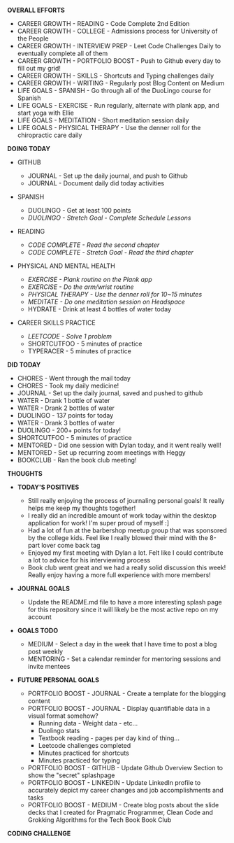 **OVERALL EFFORTS**

- CAREER GROWTH - READING - Code Complete 2nd Edition
- CAREER GROWTH - COLLEGE - Admissions process for University of the People
- CAREER GROWTH - INTERVIEW PREP - Leet Code Challenges Daily to eventually complete all of them
- CAREER GROWTH - PORTFOLIO BOOST - Push to Github every day to fill out my grid!
- CAREER GROWTH - SKILLS - Shortcuts and Typing challenges daily
- CAREER GROWTH - WRITING - Regularly post Blog Content on Medium
- LIFE GOALS - SPANISH - Go through all of the DuoLingo course for Spanish
- LIFE GOALS - EXERCISE - Run regularly, alternate with plank app, and start yoga with Ellie
- LIFE GOALS - MEDITATION - Short meditation session daily
- LIFE GOALS - PHYSICAL THERAPY - Use the denner roll for the chiropractic care daily

**DOING TODAY**

- GITHUB

  - JOURNAL - Set up the daily journal, and push to Github
  - JOURNAL - Document daily did today activities

- SPANISH

  - DUOLINGO - Get at least 100 points
  - _DUOLINGO - Stretch Goal - Complete Schedule Lessons_

- READING

  - _CODE COMPLETE - Read the second chapter_
  - _CODE COMPLETE - Stretch Goal - Read the third chapter_

- PHYSICAL AND MENTAL HEALTH

  - _EXERCISE - Plank routine on the Plank app_
  - _EXERCISE - Do the arm/wrist routine_
  - _PHYSICAL THERAPY - Use the denner roll for 10~15 minutes_
  - _MEDITATE - Do one meditation session on Headspace_
  - HYDRATE - Drink at least 4 bottles of water today

- CAREER SKILLS PRACTICE

  - _LEETCODE - Solve 1 problem_
  - SHORTCUTFOO - 5 minutes of practice
  - TYPERACER - 5 minutes of practice

**DID TODAY**

- CHORES - Went through the mail today
- CHORES - Took my daily medicine!
- JOURNAL - Set up the daily journal, saved and pushed to github
- WATER - Drank 1 bottle of water
- WATER - Drank 2 bottles of water
- DUOLINGO - 137 points for today
- WATER - Drank 3 bottles of water
- DUOLINGO - 200+ points for today!
- SHORTCUTFOO - 5 minutes of practice
- MENTORED - Did one session with Dylan today, and it went really well!
- MENTORED - Set up recurring zoom meetings with Heggy
- BOOKCLUB - Ran the book club meeting!

**THOUGHTS**

- **TODAY'S POSITIVES**

  - Still really enjoying the process of journaling personal goals! It really helps me keep my thoughts together!
  - I really did an incredible amount of work today within the desktop application for work! I'm super proud of myself :]
  - Had a lot of fun at the barbershop meetup group that was sponsored by the college kids. Feel like I really blowed their mind with the 8-part lover come back tag
  - Enjoyed my first meeting with Dylan a lot. Felt like I could contribute a lot to advice for his interviewing process
  - Book club went great and we had a really solid discussion this week! Really enjoy having a more full experience with more members!

- **JOURNAL GOALS**

  - Update the README.md file to have a more interesting splash page for this repository since it will likely be the most active repo on my account

- **GOALS TODO**

  - MEDIUM - Select a day in the week that I have time to post a blog post weekly
  - MENTORING - Set a calendar reminder for mentoring sessions and invite mentees

- **FUTURE PERSONAL GOALS**
  - PORTFOLIO BOOST - JOURNAL - Create a template for the blogging content
  - PORTFOLIO BOOST - JOURNAL - Display quantifiable data in a visual format somehow?
    - Running data - Weight data - etc...
    - Duolingo stats
    - Textbook reading - pages per day kind of thing...
    - Leetcode challenges completed
    - Minutes practiced for shortcuts
    - Minutes practiced for typing
  - PORTFOLIO BOOST - GITHUB - Update Github Overview Section to show the "secret" splashpage
  - PORTFOLIO BOOST - LINKEDIN - Update LinkedIn profile to accurately depict my career changes and job accomplishments and tasks
  - PORTFOLIO BOOST - MEDIUM - Create blog posts about the slide decks that I created for Pragmatic Programmer, Clean Code and Grokking Algorithms for the Tech Book Book Club

**CODING CHALLENGE**
